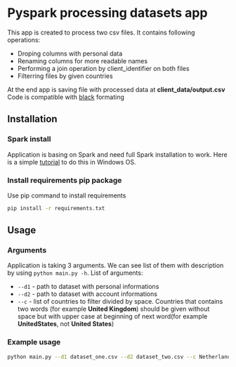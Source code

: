 # Pyspark processing datasets app
This app is created to process two csv files. It contains following operations:
* Droping columns with personal data
* Renaming columns for more readable names
* Performing a join operation by client_identifier on both files
* Filterring files by given countries

At the end app is saving file with processed data at **client_data/output.csv**
Code is compatible with [black](https://black.readthedocs.io/en/stable/) formating
## Installation
### Spark install
Application is basing on Spark and need full Spark installation to work. Here is a simple [tutorial](https://phoenixnap.com/kb/install-spark-on-windows-10) to do this in Windows OS.

### Install requirements pip package
Use pip command to install requirements
```bash
pip install -r requirements.txt
```

## Usage
### Arguments
Application is taking 3 arguments. We can see list of them with description by using `python main.py -h`. List of arguments:
* `--d1` - path to dataset with personal informations
* `--d2` - path to dataset with account informations
* `--c` - list of countries to filter divided by space. Countries that contains two words (for example **United Kingdom**) should be given without space but with upper case at beginning of next word(for example **UnitedStates**, not **United States**)

### Example usage
```bash
python main.py --d1 dataset_one.csv --d2 dataset_two.csv --c Netherlands UnitedKingdom
```
